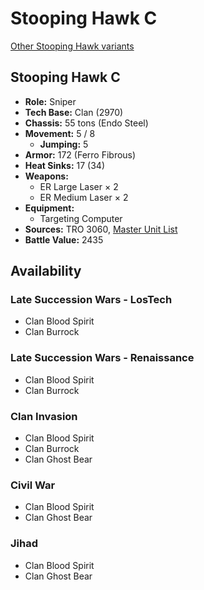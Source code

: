 # Stooping Hawk C

[Other Stooping Hawk variants](../stooping_hawk.md)

## Stooping Hawk C
- **Role:** Sniper
- **Tech Base:** Clan (2970)
- **Chassis:** 55 tons (Endo Steel)
- **Movement:** 5 / 8
  - **Jumping:** 5
- **Armor:** 172 (Ferro Fibrous)
- **Heat Sinks:** 17 (34)
- **Weapons:**
  - ER Large Laser × 2
  - ER Medium Laser × 2
- **Equipment:**
  - Targeting Computer
- **Sources:** TRO 3060, [Master Unit List](http://masterunitlist.info/Unit/Details/3078/stooping-hawk-c)
- **Battle Value:** 2435

## Availability

### Late Succession Wars - LosTech
- Clan Blood Spirit
- Clan Burrock

### Late Succession Wars - Renaissance
- Clan Blood Spirit
- Clan Burrock

### Clan Invasion
- Clan Blood Spirit
- Clan Burrock
- Clan Ghost Bear

### Civil War
- Clan Blood Spirit
- Clan Ghost Bear

### Jihad
- Clan Blood Spirit
- Clan Ghost Bear

